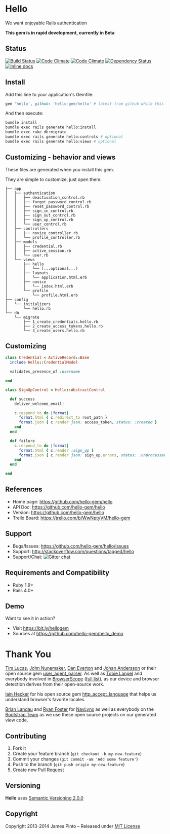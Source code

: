 # Hello

We want enjoyable Rails authentication

__This gem is in rapid development, currently in Beta__




## Status

[![Build Status](https://travis-ci.org/hello-gem/hello.svg?branch=master)](https://travis-ci.org/hello-gem/hello) [![Code Climate](https://codeclimate.com/github/hello-gem/hello.png)](https://codeclimate.com/github/hello-gem/hello) [![Code Climate](https://codeclimate.com/github/hello-gem/hello/coverage.png)](https://codeclimate.com/github/hello-gem/hello) [![Dependency Status](https://gemnasium.com/hello-gem/hello.svg)](https://gemnasium.com/hello-gem/hello) [![Inline docs](http://inch-ci.org/github/hello-gem/hello.png?branch=master)](http://inch-ci.org/github/hello-gem/hello)






## Install

Add this line to your application's Gemfile:

```ruby
gem 'hello', github: 'hello-gem/hello' # latest from github while this gem is in rapid development
```

And then execute:

```bash
bundle install
bundle exec rails generate hello:install
bundle exec rake db:migrate
bundle exec rails generate hello:controls # optional
bundle exec rails generate hello:views # optional
```

## Customizing - behavior and views

These files are generated when you install this gem.

They are simple to customize, just open them.

    ├── app
    │   ├── authentication
    │   │   ├── deactivation_control.rb
    │   │   ├── forgot_password_control.rb
    │   │   ├── reset_password_control.rb
    │   │   ├── sign_in_control.rb
    │   │   ├── sign_out_control.rb
    │   │   ├── sign_up_control.rb
    │   │   └── user_control.rb
    │   ├── controllers
    │   │   ├── novice_controller.rb
    │   │   └── profile_controller.rb
    │   ├── models
    │   │   ├── credential.rb
    │   │   ├── active_session.rb
    │   │   └── user.rb
    │   └── views
    │       ├── hello
    │       │   └── [...optional...]
    │       ├── layouts
    │       │   └── application.html.erb
    │       ├── novice
    │       │   └── index.html.erb
    │       └── profile
    │           └── profile.html.erb
    ├── config
    │   └── initializers
    │       └── hello.rb
    └── db
        └── migrate
            ├── 1_create_credentials.hello.rb
            ├── 2_create_access_tokens.hello.rb
            └── 3_create_users.hello.rb








## Customizing

```ruby
class Credential < ActiveRecord::Base
  include Hello::CredentialModel

  validates_presence_of :username

end

class SignUpControl < Hello::AbstractControl

  def success
    deliver_welcome_email!

    c.respond_to do |format|
      format.html { c.redirect_to root_path }
      format.json { c.render json: access_token, status: :created }
    end
  end

  def failure
    c.respond_to do |format|
      format.html { c.render :sign_up }
      format.json { c.render json: sign_up.errors, status: :unprocessable_entity }
    end
  end

end
```







## References

* Home page: https://github.com/hello-gem/hello
* API Doc: https://github.com/hello-gem/hello
* Version: https://github.com/hello-gem/hello
* Trello Board: https://trello.com/b/WwNptyVM/hello-gem

## Support

* Bugs/Issues: https://github.com/hello-gem/hello/issues
* Support: http://stackoverflow.com/questions/tagged/hello
* Support/Chat: [![Gitter chat](https://badges.gitter.im/hello-gem/hello.png)](https://gitter.im/hello-gem/hello)

## Requirements and Compatibility

* Ruby 1.9+
* Rails 4.0+

## Demo

Want to see it in action?

* Visit https://bit.ly/hellogem
* Sources at https://github.com/hello-gem/hello_demo







# Thank You

[Tim Lucas](https://github.com/toolmantim), [John Nunemaker](https://github.com/jnunemaker), [Dan Everton](https://github.com/deverton) and [Johan Andersson](https://github.com/rejeep) or their open source gem [user_agent_parser](https://github.com/toolmantim/user_agent_parser). As well as [Tobie Langel](https://github.com/tobie) and everybody involved in [BrowserScope](http://www.browserscope.org/) ([full list](https://code.google.com/p/browserscope/people/list)), as our device and browser detection derives from their open-source work.

[Iain Hecker](https://github.com/iain) for his open source gem [http_accept_language](https://github.com/iain/http_accept_language) that helps us understand browser's favorite locales.

[Brian Landau](https://github.com/brianjlandau) and [Ryan Foster](https://github.com/fosome) for [NavLynx](https://github.com/vigetlabs/nav_lynx) as well as everybody on the [Bootstrap Team](https://github.com/orgs/twbs/people) as we use these open source projects on our generated view code.




## Contributing

1. Fork it
2. Create your feature branch (`git checkout -b my-new-feature`)
3. Commit your changes (`git commit -am 'Add some feature'`)
4. Push to the branch (`git push origin my-new-feature`)
5. Create new Pull Request

## Versioning

__Hello__ uses [Semantic Versioning 2.0.0](http://semver.org)

## Copyright

Copyright 2013-2014 James Pinto – Released under [MIT License](http://www.opensource.org/licenses/MIT)
